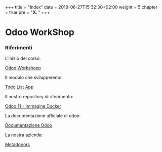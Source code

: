 +++
title = "Index"
date = 2018-06-27T15:32:30+02:00
weight = 5
chapter = true
pre = "<b>X. </b>"
+++

# Odoo WorkShop



### Riferimenti

L'inizio del corso:

[Odoo Workshoop](/odoo.workshop/basics/)

Il modulo che svilupperemo:

[Todo List App](https://github.com/metadonors/odoo.workshop.todo)

Il nostro repository di riferimento:

[Odoo 11 - Immagine Docker](https://github.com/metadonors/odoo.docker)

La documentazione ufficiale di odoo:

[Documentazione Odoo](https://www.odoo.com/documentation/11.0/index.html)

La nostra azienda:

[Metadonors](https://www.metadonors.it)


